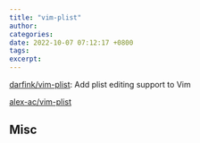 ```yaml
---
title: "vim-plist"
author: 
categories: 
date: 2022-10-07 07:12:17 +0800
tags: 
excerpt: 
---
```




[darfink/vim-plist](https://github.com/darfink/vim-plist): Add plist editing support to Vim


[alex-ac/vim-plist](https://github.com/alex-ac/vim-plist)




## Misc



